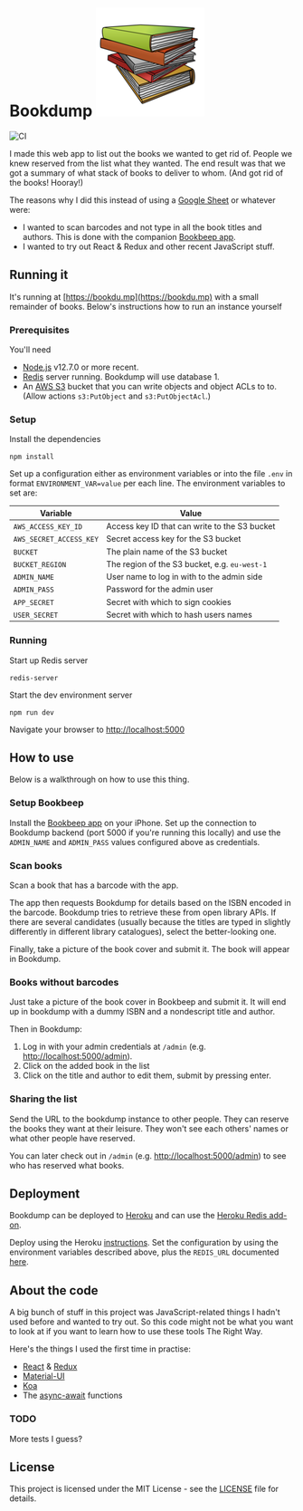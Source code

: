 
Bookdump ![Bookdump logo](src/public/android-chrome-192x192.png)
========

![CI](https://travis-ci.org/pvtsusi/bookdump.svg?branch=master)

I made this web app to list out the books we wanted to get rid of. People we
knew reserved from the list what they wanted. The end result was that we got
a summary of what stack of books to deliver to whom. (And got rid of the
books! Hooray!)

The reasons why I did this instead of using a
[Google Sheet](https://www.google.com/sheets/about/) or whatever were:

* I wanted to scan barcodes and not type in all the book titles and authors.
  This is done with the companion
  [Bookbeep app](https://github.com/pvtsusi/Bookbeep).
* I wanted to try out React & Redux and other recent JavaScript stuff.

Running it
----------

It's running at [https://bookdu.mp](https://bookdu.mp) with a small remainder
of books. Below's instructions how to run an instance yourself

### Prerequisites

You'll need 

* [Node.js](https://nodejs.org) v12.7.0 or more recent.
* [Redis](https://redis.io) server running. Bookdump will use database 1.
* An [AWS S3](https://aws.amazon.com/s3) bucket that you can write objects
  and object ACLs to to. (Allow actions `s3:PutObject` and `s3:PutObjectAcl`.)

### Setup

Install the dependencies

    npm install

Set up a configuration either as environment variables or into the file
`.env` in format `ENVIRONMENT_VAR=value` per each line. The environment
variables to set are:

| Variable                | Value                                         |
|-------------------------|-----------------------------------------------|
| `AWS_ACCESS_KEY_ID`     | Access key ID that can write to the S3 bucket |
| `AWS_SECRET_ACCESS_KEY` | Secret access key for the S3 bucket           |
| `BUCKET`                | The plain name of the S3 bucket               |
| `BUCKET_REGION`         | The region of the S3 bucket, e.g. `eu-west-1` |
| `ADMIN_NAME`            | User name to log in with to the admin side    |
| `ADMIN_PASS`            | Password for the admin user                   |
| `APP_SECRET`            | Secret with which to sign cookies             |
| `USER_SECRET`           | Secret with which to hash users names         |

### Running

Start up Redis server

    redis-server

Start the dev environment server

    npm run dev

Navigate your browser to 
[http://localhost:5000](http://localhost:5000)

How to use
----------

Below is a walkthrough on how to use this thing.

### Setup Bookbeep

Install the [Bookbeep app](https://github.com/pvtsusi/Bookbeep) on your
iPhone. Set up the connection to Bookdump backend (port 5000 if you're running
this locally) and use the `ADMIN_NAME` and `ADMIN_PASS` values configured
above as credentials.

### Scan books

Scan a book that has a barcode with the app.

The app then requests Bookdump
for details based on the ISBN encoded in the barcode. Bookdump tries to
retrieve these from open library APIs. If there are several candidates
(usually because the titles are typed in slightly differently in different
library catalogues), select the better-looking one.

Finally, take a picture of the book cover and submit it. The book will appear
in Bookdump.

### Books without barcodes

Just take a picture of the book cover in Bookbeep and submit it. It will end
up in bookdump with a dummy ISBN and a nondescript title and author.

Then in Bookdump:

1. Log in with your admin credentials at `/admin`
   (e.g. [http://localhost:5000/admin](http://localhost:5000/admin)).
2. Click on the added book in the list
3. Click on the title and author to edit them, submit by pressing enter.

### Sharing the list

Send the URL to the bookdump instance to other people. They can reserve the
books they want at their leisure. They won't see each others' names or what
other people have reserved.

You can later check out in `/admin`
(e.g. [http://localhost:5000/admin](http://localhost:5000/admin)) to see who
has reserved what books.

Deployment
----------

Bookdump can be deployed to [Heroku](https://www.heroku.com) and can use the
[Heroku Redis add-on](https://elements.heroku.com/addons/heroku-redis).

Deploy using the Heroku
[instructions](https://devcenter.heroku.com/articles/git). Set the
configuration by using the environment variables described above, plus the
`REDIS_URL` documented
[here](https://devcenter.heroku.com/articles/heroku-redis).

About the code
--------------

A big bunch of stuff in this project was JavaScript-related things I hadn't
used before and wanted to try out. So this code might not be what you want
to look at if you want to learn how to use these tools The Right Way.

Here's the things I used the first time in practise:

* [React](https://reactjs.org) & [Redux](https://redux.js.org)
* [Material-UI](https://material-ui.com)
* [Koa](https://koajs.com)
* The [async-await](https://developer.mozilla.org/en-US/docs/Web/JavaScript/Reference/Statements/async_function) functions

### TODO

More tests I guess?

License
-------

This project is licensed under the MIT License - see the
[LICENSE](LICENSE) file for details.
